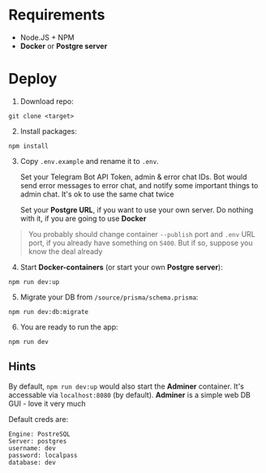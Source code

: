 # Requirements

- Node.JS + NPM
- **Docker** or **Postgre server**

# Deploy

1. Download repo:
```
git clone <target>
```

2. Install packages:
```
npm install
```

3. Copy `.env.example` and rename it to `.env`. 
  
    Set your Telegram Bot API Token, admin & error chat IDs. Bot would send error messages to error chat, and notify some important things to admin chat. It's ok to use the same chat twice

    Set your **Postgre URL**, if you want to use your own server. Do nothing with it, if you are going to use **Docker** 
>You probably should change container `--publish` port and `.env` URL port, if you already have something on `5400`. But if so, suppose you know the deal already

4. Start **Docker-containers** (or start your own **Postgre server**):
```
npm run dev:up
```

5. Migrate your DB from `/source/prisma/schema.prisma`:
```
npm run dev:db:migrate
```

6. You are ready to run the app:
```
npm run dev
```

## Hints
By default, `npm run dev:up` would also start the **Adminer** container. It's accessable via `localhost:8080` (by default). **Adminer** is a simple web DB GUI - love it very much

Default creds are:
```
Engine: PostreSQL
Server: postgres
username: dev
password: localpass
database: dev
```